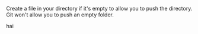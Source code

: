 Create a file in your directory if it's empty to allow you to push the directory. Git won't allow you to push an empty folder.


hai
